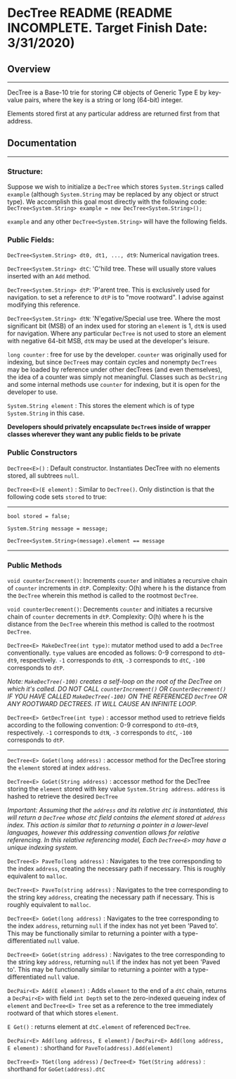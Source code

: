 # DecTree README (README INCOMPLETE. Target Finish Date: 3/31/2020)

## Overview

---

DecTree is a Base-10 trie for storing C# objects of Generic Type E by key-value pairs, where the key is a string or long (64-bit) integer.

Elements stored first at any particular address are returned first from that address.

## Documentation

---

### Structure:
Suppose we wish to initialize a `DecTree` which stores `System.String`s called `example` (although `System.String` may be replaced by any object or struct type).
We accomplish this goal most directly with the following code: `DecTree<System.String> example = new DecTree<System.String>();`

`example` and any other `DecTree<System.String>` will have the following fields.

### Public Fields:

`DecTree<System.String> dt0, dt1, ..., dt9`: Numerical navigation trees.

`DecTree<System.String> dtC`: 'C'hild tree. These will usually store values inserted with an `Add` method.

`DecTree<System.String> dtP`: 'P'arent tree. This is exclusively used for navigation. to set a reference to `dtP` is to "move rootward". I advise against modifying this reference.

`DecTree<System.String> dtN`: 'N'egative/Special use tree. Where the most significant bit (MSB) of an index used for storing an `element` is 1, `dtN` is used for navigation. Where any particular `DecTree` is not used to store an element with negative 64-bit MSB, `dtN` may be used at the developer's leisure.

`long counter` : free for use by the developer. `counter` was originally used for indexing, but since `DecTree`s may contain cycles and nonempty `DecTrees` may be loaded by reference under other decTrees (and even themselves), the idea of a counter was simply not meaningful. Classes such as `DecString` and some internal methods use `counter` for indexing, but it is open for the developer to use. 

`System.String element` : This stores the element which is of type `System.String` in this case.

**Developers should privately encapsulate `DecTree`s inside of wrapper classes wherever they want any public fields to be private**

### Public Constructors
`DecTree<E>()` : Default constructor. Instantiates DecTree with no elements stored, all subtrees `null`.

`DecTree<E>(E element)` : Similar to `DecTree()`. Only distinction is that the following code sets `stored` to true:

---

`bool stored = false;`

`System.String message = message;`

`DecTree<System.String>(message).element == message`

---

### Public Methods

`void counterIncrement()`: Increments `counter` and initiates a recursive chain of `counter` increments in `dtP`. Complexity: O(h) where h is the distance from the `DecTree` wherein this method is called to the rootmost `DecTree`.

`void counterDecrement()`: Decrements `counter` and initiates a recursive chain of `counter` decrements in `dtP`. Complexity: O(h) where h is the distance from the `DecTree` wherein this method is called to the rootmost `DecTree`.

`DecTree<E> MakeDecTree(int type)`: mutator method used to add a `DecTree` conventionally. `type` values are encoded as follows: 0-9 correspond to `dt0`-`dt9`, respectively. `-1` corresponds to `dtN`, `-3` corresponds to `dtC`, `-100` corresponds to `dtP`.

*Note: `MakeDecTree(-100)` creates a self-loop on the root of the DecTree on which it's called. DO NOT CALL `counterIncrement()` OR `CounterDecrement()` IF YOU HAVE CALLED `MakeDecTree(-100)` ON THE REFERENCED `DecTree` OR ANY ROOTWARD DECTREES. IT WILL CAUSE AN INFINITE LOOP.*

`DecTree<E> GetDecTree(int type)` : accessor method used to retrieve fields according to the following convention: 0-9 correspond to `dt0`-`dt9`, respectively. `-1` corresponds to `dtN`, `-3` corresponds to `dtC`, `-100` corresponds to `dtP`.

---

`DecTree<E> GoGet(long address)` : accessor method for the DecTree storing the `element` stored at index `address`.

`DecTree<E> GoGet(String address)` : accessor method for the DecTree storing the `element` stored with key value `System.String address`. `address` is hashed to retrieve the desired `DecTree`

*Important: Assuming that the `address` and its relative `dtC` is instantiated, this will return a `DecTree` whose `dtC` field contains the element stored at `address` index. This action is similar that to returning a pointer in a lower-level languages, however this addressing convention allows for relative referencing. In this relative referencing model, Each `DecTree<E>` may have a unique indexing system.*

`DecTree<E> PaveTo(long address)` : Navigates to the tree corresponding to the index `address`, creating the necessary path if necessary. This is roughly equivalent to `malloc`.

`DecTree<E> PaveTo(string address)` : Navigates to the tree corresponding to the string key `address`, creating the necessary path if necessary. This is roughly equivalent to `malloc`.

`DecTree<E> GoGet(long address)` : Navigates to the tree corresponding to the index `address`, returning `null` if the index has not yet been 'Paved to'. This may be functionally similar to returning a pointer with a type-differentiated `null` value.

`DecTree<E> GoGet(string address)` : Navigates to the tree corresponding to the string key `address`, returning `null` if the index has not yet been 'Paved to'. This may be functionally similar to returning a pointer with a type-differentiated `null` value.

`DecPair<E> Add(E element)` : Adds `element` to the end of a `dtC` chain, returns a `DecPair<E>` with field `int Depth` set to the zero-indexed queueing index of `element` and `DecTree<E> Tree` set as a reference to the tree immediately rootward of that which stores `element`.

`E Get()` : returns element at `dtC.element` of referenced `DecTree`.

`DecPair<E> Add(long address, E element)` / `DecPair<E> Add(long address, E element)` : shorthand for `PaveTo(address).Add(element)`

`DecTree<E> TGet(long address)` / `DecTree<E> TGet(String address)` : shorthand for `GoGet(address).dtC`
